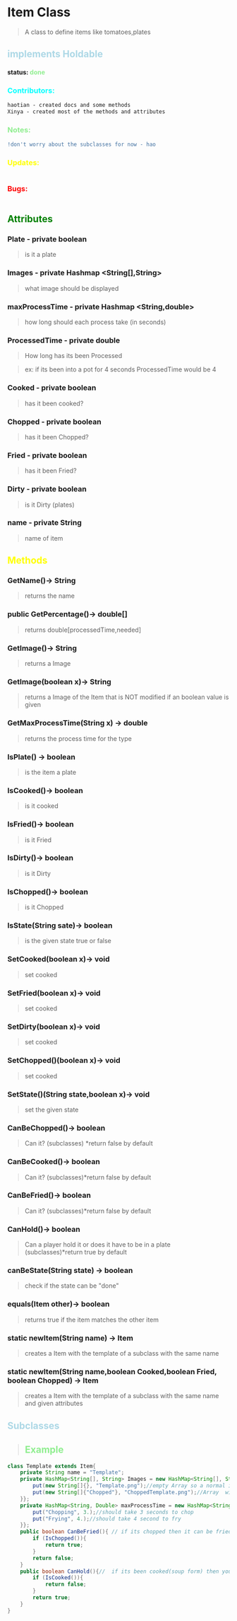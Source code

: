 # Item Class 
> A class to define items like tomatoes,plates 
##  <span style="color:lightblue;">implements Holdable</span>
#### status: <span style="color:lightgreen;">done</span>
### <span style="color:cyan;">Contributors:</span>
<!--put your names here between the ``` if you worked on it, and put what you did-->
```diff
haotian - created docs and some methods
Xinya - created most of the methods and attributes 
```
### <span style="color:lightgreen;">Notes:</span>
```diff
!don't worry about the subclasses for now - hao
```
### <span style="color:yellow;">Updates:</span>
```diff

```
### <span style="color:red;">Bugs:</span>
```diff

```
## <span style="color:green;">Attributes</span>

### **Plate** - private boolean
> is it a plate

### **Images** - private Hashmap <String[],String>
> what image should be displayed 
 ### **maxProcessTime** - private Hashmap <String,double>
>how long should each process take (in seconds)

### **ProcessedTime** - private double
>How long has its been Processed 

>ex: if its been into a pot for 4 seconds ProcessedTime would be 4

### **Cooked** - private boolean
> has it been cooked?

### **Chopped** - private boolean
> has it been Chopped?

### **Fried** - private boolean
> has it been Fried?

### **Dirty** - private boolean
> is it Dirty (plates)

### **name** - private String
>name of item 

## <span style="color:yellow;">Methods</span>

### **GetName()**-> String
>returns the name 

### **public GetPercentage()**-> double[]
>returns double[processedTime,needed]

### **GetImage()**-> String
>returns a Image 
### **GetImage(boolean x)**-> String
>returns a Image of the Item that is NOT modified if an boolean value is given
### **GetMaxProcessTime(String x)** -> double
>returns the process time for the type

### **IsPlate()** -> boolean
> is the item a plate
### **IsCooked()**-> boolean
>is it cooked
### **IsFried()**-> boolean
>is it Fried
### **IsDirty()**-> boolean
>is it Dirty
### **IsChopped()**-> boolean
>is it Chopped
### **IsState(String sate)**-> boolean
>is the given state true or false 

### **SetCooked(boolean x)**-> void
>set cooked
### **SetFried(boolean x)**-> void
>set cooked
### **SetDirty(boolean x)**-> void
>set cooked
### **SetChopped()(boolean x)**-> void
>set cooked
### **SetState()(String state,boolean x)**-> void
>set the given state


### **CanBeChopped()**-> boolean
>Can it? (subclasses) *return false by default
### **CanBeCooked()**-> boolean
>Can it? (subclasses)*return false by default
### **CanBeFried()**-> boolean
>Can it? (subclasses)*return false by default
### **CanHold()**-> boolean
>Can a player hold it or does it have to be in a plate (subclasses)*return true by default
### **canBeState(String state)** -> boolean
> check if the state can be "done"

### **equals(Item other)**-> boolean
>returns true if the item matches the other item 

### **static newItem(String name)** -> Item 
> creates a Item with the template of a subclass with the same name

### **static newItem(String name,boolean Cooked,boolean Fried, boolean Chopped)** -> Item 
> creates a Item with the template of a subclass with the same name and given attributes

## <span style="color:lightblue;">Subclasses</span>
> ## <span style="color:lightgreen;">Example</span>   
```java
class Template extends Item{
    private String name = "Template";
    private HashMap<String[], String> Images = new HashMap<String[], String>(){{
        put(new String[]{}, "Template.png");//empty Array so a normal image
        put(new String[]{"Chopped"}, "ChoppedTemplate.png");//Array  with a Chopped string so a Chopped image 
    }};
    private HashMap<String, Double> maxProcessTime = new HashMap<String, Double>(){{
        put("Chopping", 3.);//should take 3 seconds to chop
        put("Frying", 4.);//should take 4 second to fry
    }};
    public boolean CanBeFried(){ // if its chopped then it can be fried 
        if (IsChopped()){
            return true;
        }
        return false;
    }
    public boolean CanHold(){//  if its been cooked(soup form) then you can't hold it without a plate
        if (IsCooked()){
            return false;
        }
        return true;
    }
}

```

